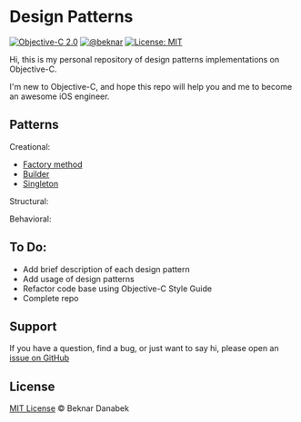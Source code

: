 # Design Patterns

[![Objective-C 2.0](https://img.shields.io/badge/Objective--C-2.0-orange.svg)](https://developer.apple.com/library/archive/documentation/Cocoa/Conceptual/ProgrammingWithObjectiveC/Introduction/Introduction.html#//apple_ref/doc/uid/TP40011210)
[![@beknar](https://img.shields.io/badge/contact-%40beknar-brightgreen.svg)](https://t.me/beknar)
[![License: MIT](https://img.shields.io/badge/License-MIT-yellow.svg)](https://opensource.org/licenses/MIT)

Hi, this is my personal repository of design patterns implementations on Objective-C.

I'm new to Objective-C, and hope this repo will help you and me to become an awesome iOS engineer.

## Patterns

Creational:
- [Factory method](https://github.com/danabeknar/design-patterns/tree/master/design-patterns/design-patterns/Factory)
- [Builder](https://github.com/danabeknar/design-patterns/tree/master/design-patterns/design-patterns/Builder)
- [Singleton](https://github.com/danabeknar/design-patterns/tree/master/design-patterns/design-patterns/Singleton)

Structural:

Behavioral:

To Do:
-------
- Add brief description of each design pattern
- Add usage of design patterns
- Refactor code base using Objective-C Style Guide
- Complete repo

## Support

If you have a question, find a bug, or just want to say hi, please open an [issue on GitHub](https://github.com/danabeknar/design-patterns/issues/new)

## License

[MIT License](./LICENSE) © Beknar Danabek
